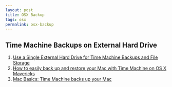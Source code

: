 ```yaml
---
layout: post
title: OSX Backup
tags: osx
permalink: osx-backup
---
```


## Time Machine Backups on External Hard Drive
1. [Use a Single External Hard Drive for Time Machine Backups and File Storage](http://osxdaily.com/2013/05/01/use-single-hard-drive-time-machine-and-file-storage/)
2. [How to easily back up and restore your Mac with Time Machine on OS X Mavericks](http://www.imore.com/how-set-and-restore-time-machine-backup)
3. [Mac Basics: Time Machine backs up your Mac](http://support.apple.com/kb/HT1427)

